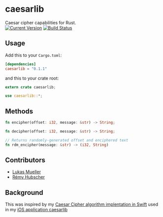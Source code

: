 # caesarlib
Caesar cipher capabilities for Rust.<br>
[![Current Version](http://meritbadge.herokuapp.com/caesarlib)](https://crates.io/crates/caesarlib)
[![Build Status](https://travis-ci.org/caesarlib/caesarlib.rs.svg)](https://travis-ci.org/caesarlib/caesarlib.rs)

## Usage
Add this to your `Cargo.toml`:

```toml
[dependencies]
caesarlib = "0.1.1"
```

and this to your crate root:

```rust
extern crate caesarlib;

use caesarlib::*;
```

## Methods
```rust
fn encipher(offset: i32, message: &str) -> String;

fn decipher(offset: i32, message: &str) -> String;

// Returns randomly-generated offset and enciphered text
fn rdm_encipher(message: &str) -> (i32, String)
```

## Contributors
* [Lukas Mueller](https://github.com/luki)
* [Rémy Hubscher](https://github.com/natim)

## Background
This was inspired by my [Caesar Cipher algorithm
implentation in Swift](https://github.com/luki/caesarlib/blob/master/Caesar/Algorithms.swift) used in my [iOS application caesarlib](https://github.com/luki/caesarlib)
